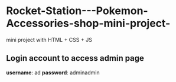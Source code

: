 # Rocket-Station---Pokemon-Accessories-shop-mini-project-
mini project with HTML + CSS + JS

## Login account to access admin page
**username**: ad
**password**: adminadmin
